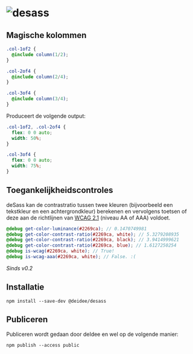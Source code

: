 # ![desass](https://deidee.com/logo.svg?str=deSass)

## Magische kolommen

```SCSS
.col-1of2 {
  @include column(1/2);
}

.col-2of4 {
  @include column(2/4);
}

.col-3of4 {
  @include column(3/4);
}
```

Produceert de volgende output:

```CSS
.col-1of2, .col-2of4 {
  flex: 0 0 auto;
  width: 50%;
}

.col-3of4 {
  flex: 0 0 auto;
  width: 75%;
}
```

## Toegankelijkheidscontroles

deSass kan de contrastratio tussen twee kleuren (bijvoorbeeld een tekstkleur en een achtergrondkleur) berekenen en vervolgens toetsen of deze aan de richtlijnen van [WCAG 2.1](https://www.w3.org/TR/WCAG21/) (niveau AA of AAA) voldoet.

```scss
@debug get-color-luminance(#2269ca); // 0.1470749981
@debug get-color-contrast-ratio(#2269ca, white); // 5.3279208935
@debug get-color-contrast-ratio(#2269ca, black); // 3.9414999621
@debug get-color-contrast-ratio(#2269ca, blue); // 1.6127250254
@debug is-wcag(#2269ca, white); // True!
@debug is-wcag-aaa(#2269ca, white); // False. :(
```

_Sinds v0.2_

## Installatie

```shell
npm install --save-dev @deidee/desass
```

## Publiceren

Publiceren wordt gedaan door deIdee en wel op de volgende manier:

```shell
npm publish --access public
```

